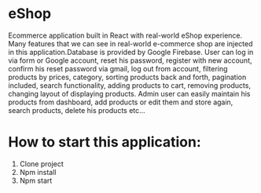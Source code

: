 # eShop

Ecommerce application built in React with real-world eShop experience. Many features that we can see in real-world e-commerce shop are injected in this application.Database is provided by Google Firebase. User can log in via form or Google account, reset his password, register with new account, confirm his reset password via gmail, log out from account, filtering products by prices, category, sorting products back and forth, pagination included, search functionality, adding products to cart, removing products, changing layout of displaying products. Admin user can easily maintain his products from dashboard, add products or edit them and store again, search products, delete his products etc... 

# How to start this application:
1. Clone project
2. Npm install
3. Npm start


